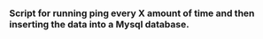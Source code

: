 ###  Script for running ping every X amount of time and then inserting the data into a Mysql database.
